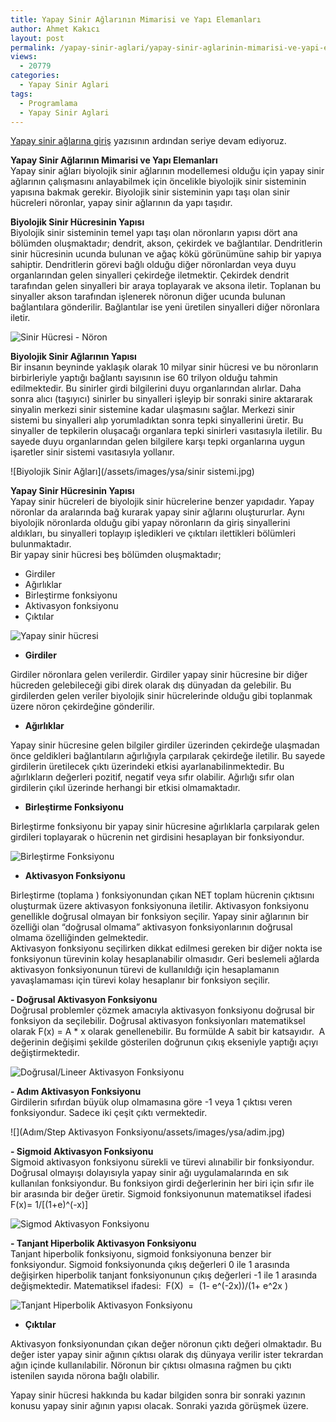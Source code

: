 ```yaml
---
title: Yapay Sinir Ağlarının Mimarisi ve Yapı Elemanları
author: Ahmet Kakıcı
layout: post
permalink: /yapay-sinir-aglari/yapay-sinir-aglarinin-mimarisi-ve-yapi-elemanlari/
views:
  - 20779
categories:
  - Yapay Sinir Aglari
tags:
  - Programlama
  - Yapay Sinir Aglari
---
```

<a href="https://ahmetkakici.github.io/yazilim/yapay-sinir-aglarina-giris/">Yapay sinir ağlarına giriş</a> yazısının ardından seriye devam ediyoruz.

**Yapay Sinir Ağlarının Mimarisi ve Yapı Elemanları**  
Yapay sinir ağları biyolojik sinir ağlarının modellemesi olduğu için yapay sinir ağlarının çalışmasını anlayabilmek için öncelikle biyolojik sinir sisteminin yapısına bakmak gerekir. Biyolojik sinir sisteminin yapı taşı olan sinir hücreleri nöronlar, yapay sinir ağlarının da yapı taşıdır.

<!--more-->

**Biyolojik Sinir Hücresinin Yapısı**  
Biyolojik sinir sisteminin temel yapı taşı olan nöronların yapısı dört ana bölümden oluşmaktadır; dendrit, akson, çekirdek ve bağlantılar. Dendritlerin sinir hücresinin ucunda bulunan ve ağaç kökü görünümüne sahip bir yapıya sahiptir. Dendritlerin görevi bağlı olduğu diğer nöronlardan veya duyu organlarından gelen sinyalleri çekirdeğe iletmektir. Çekirdek dendrit tarafından gelen sinyalleri bir araya toplayarak ve aksona iletir. Toplanan bu sinyaller akson tarafından işlenerek nöronun diğer ucunda bulunan bağlantılara gönderilir. Bağlantılar ise yeni üretilen sinyalleri diğer nöronlara iletir.  

![Sinir Hücresi - Nöron](/assets/images/ysa/noron.gif)


**Biyolojik Sinir Ağlarının Yapısı**  
Bir insanın beyninde yaklaşık olarak 10 milyar sinir hücresi ve bu nöronların birbirleriyle yaptığı bağlantı sayısının ise 60 trilyon olduğu tahmin edilmektedir. Bu sinirler girdi bilgilerini duyu organlarından alırlar. Daha sonra alıcı (taşıyıcı) sinirler bu sinyalleri işleyip bir sonraki sinire aktararak sinyalin merkezi sinir sistemine kadar ulaşmasını sağlar. Merkezi sinir sistemi bu sinyalleri alıp yorumladıktan sonra tepki sinyallerini üretir. Bu sinyaller de tepkilerin oluşacağı organlara tepki sinirleri vasıtasıyla iletilir. Bu sayede duyu organlarından gelen bilgilere karşı tepki organlarına uygun işaretler sinir sistemi vasıtasıyla yollanır.

![Biyolojik Sinir Ağları](/assets/images/ysa/sinir sistemi.jpg)
 

**Yapay Sinir Hücresinin Yapısı**  
Yapay sinir hücreleri de biyolojik sinir hücrelerine benzer yapıdadır. Yapay nöronlar da aralarında bağ kurarak yapay sinir ağlarını oluştururlar. Aynı biyolojik nöronlarda olduğu gibi yapay nöronların da giriş sinyallerini aldıkları, bu sinyalleri toplayıp işledikleri ve çıktıları ilettikleri bölümleri bulunmaktadır.  
Bir yapay sinir hücresi beş bölümden oluşmaktadır;

  * Girdiler
  * Ağırlıklar
  * Birleştirme fonksiyonu
  * Aktivasyon fonksiyonu
  * Çıktılar

![Yapay sinir hücresi](/assets/images/ysa/yapay-sinir-hucresi.jpg)

  * **Girdiler**

Girdiler nöronlara gelen verilerdir. Girdiler yapay sinir hücresine bir diğer hücreden gelebileceği gibi direk olarak dış dünyadan da gelebilir. Bu girdilerden gelen veriler biyolojik sinir hücrelerinde olduğu gibi toplanmak üzere nöron çekirdeğine gönderilir.

  * **Ağırlıklar**

Yapay sinir hücresine gelen bilgiler girdiler üzerinden çekirdeğe ulaşmadan önce geldikleri bağlantıların ağırlığıyla çarpılarak çekirdeğe iletilir. Bu sayede girdilerin üretilecek çıktı üzerindeki etkisi ayarlanabilinmektedir. Bu ağırlıkların değerleri pozitif, negatif veya sıfır olabilir. Ağırlığı sıfır olan girdilerin çıkıl üzerinde herhangi bir etkisi olmamaktadır.

  * **Birleştirme Fonksiyonu**

Birleştirme fonksiyonu bir yapay sinir hücresine ağırlıklarla çarpılarak gelen girdileri toplayarak o hücrenin net girdisini hesaplayan bir fonksiyondur.

![Birleştirme Fonksiyonu](/assets/images/ysa/birlestirme.jpg)

  * **Aktivasyon Fonksiyonu**

Birleştirme (toplama ) fonksiyonundan çıkan NET toplam hücrenin çıktısını oluşturmak üzere aktivasyon fonksiyonuna iletilir. Aktivasyon fonksiyonu genellikle doğrusal olmayan bir fonksiyon seçilir. Yapay sinir ağlarının bir özelliği olan “doğrusal olmama” aktivasyon fonksiyonlarının doğrusal olmama özelliğinden gelmektedir.  
Aktivasyon fonksiyonu seçilirken dikkat edilmesi gereken bir diğer nokta ise fonksiyonun türevinin kolay hesaplanabilir olmasıdır. Geri beslemeli ağlarda aktivasyon fonksiyonunun türevi de kullanıldığı için hesaplamanın yavaşlamaması için türevi kolay hesaplanır bir fonksiyon seçilir.

**- Doğrusal Aktivasyon Fonksiyonu**  
Doğrusal problemler çözmek amacıyla aktivasyon fonksiyonu doğrusal bir fonksiyon da seçilebilir. Doğrusal aktivasyon fonksiyonları matematiksel olarak F(x) = A * x olarak genellenebilir. Bu formülde A sabit bir katsayıdır.  A değerinin değişimi şekilde gösterilen doğrunun çıkış ekseniyle yaptığı açıyı değiştirmektedir.  

![Doğrusal/Lineer Aktivasyon Fonksiyonu](/assets/images/ysa/Lineer.jpg)

**- Adım Aktivasyon Fonksiyonu**  
Girdilerin sıfırdan büyük olup olmamasına göre -1 veya 1 çıktısı veren fonksiyondur. Sadece iki çeşit çıktı vermektedir.

![](Adım/Step Aktivasyon Fonksiyonu/assets/images/ysa/adim.jpg)


**- Sigmoid Aktivasyon Fonksiyonu**  
Sigmoid aktivasyon fonksiyonu sürekli ve türevi alınabilir bir fonksiyondur. Doğrusal olmayışı dolayısıyla yapay sinir ağı uygulamalarında en sık kullanılan fonksiyondur. Bu fonksiyon girdi değerlerinin her biri için sıfır ile bir arasında bir değer üretir. Sigmoid fonksiyonunun matematiksel ifadesi F(x)= 1/[(1+e)^(-x)]


![Sigmod Aktivasyon Fonksiyonu](/assets/images/ysa/Sigmod.jpg) 

**- Tanjant Hiperbolik Aktivasyon Fonksiyonu**  
Tanjant hiperbolik fonksiyonu, sigmoid fonksiyonuna benzer bir fonksiyondur. Sigmoid fonksiyonunda çıkış değerleri 0 ile 1 arasında değişirken hiperbolik tanjant fonksiyonunun çıkış değerleri -1 ile 1 arasında değişmektedir. Matematiksel ifadesi:  F(X)  =  (1- e^(-2x))/(1+ e^2x )

![Tanjant Hiperbolik Aktivasyon Fonksiyonu](/assets/images/ysa/tanh.jpg) 

  * **Çıktılar**

Aktivasyon fonksiyonundan çıkan değer nöronun çıktı değeri olmaktadır. Bu değer ister yapay sinir ağının çıktısı olarak dış dünyaya verilir ister tekrardan ağın içinde kullanılabilir. Nöronun bir çıktısı olmasına rağmen bu çıktı istenilen sayıda nörona bağlı olabilir.

Yapay sinir hücresi hakkında bu kadar bilgiden sonra bir sonraki yazının konusu yapay sinir ağının yapısı olacak. Sonraki yazıda görüşmek üzere.